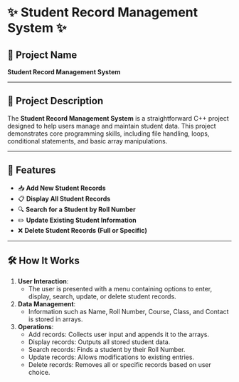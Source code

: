 
# ✨ Student Record Management System ✨

## 📌 Project Name
**Student Record Management System**

---

## 🌟 Project Description
The **Student Record Management System** is a straightforward C++ project designed to help users manage and maintain student data. This project demonstrates core programming skills, including file handling, loops, conditional statements, and basic array manipulations.

---

## 🚀 Features
- 📥 **Add New Student Records**
- 📋 **Display All Student Records**
- 🔍 **Search for a Student by Roll Number**
- ✏️ **Update Existing Student Information**
- ❌ **Delete Student Records (Full or Specific)**

---

## 🛠️ How It Works
1. **User Interaction**:
   - The user is presented with a menu containing options to enter, display, search, update, or delete student records.
2. **Data Management**:
   - Information such as Name, Roll Number, Course, Class, and Contact is stored in arrays.
3. **Operations**:
   - Add records: Collects user input and appends it to the arrays.
   - Display records: Outputs all stored student data.
   - Search records: Finds a student by their Roll Number.
   - Update records: Allows modifications to existing entries.
   - Delete records: Removes all or specific records based on user choice.
